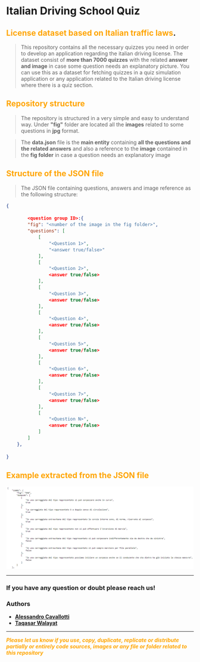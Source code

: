 # Italian Driving School Quiz
## <span style="color:orange">License dataset based on Italian traffic laws</span>.
> This repository contains all the necessary quizzes you need in order to develop an application regarding the italian driving license. The dataset consist of __more than 7000 quizzes__ with the related __answer and image__ in case some question needs an explanatory picture. You can use this as a dataset for fetching quizzes in a quiz simulation application or any application related to the Italian driving license where there is a quiz section.

## <span style="color:orange">Repository structure</span>
> The repository is structured in a very simple and easy to understand way. Under __"fig"__ folder are located all the __images__ related to some questions in __jpg__ format.

> The __data.json__ file is the __main entity__ containing __all the questions and the related answers__ and also a reference to the __image__ contained in the __fig folder__ in case a question needs an explanatory image

## <span style="color:orange">Structure of the JSON file</span>
> The JSON file containing questions, answers and image reference as the following structure:

```json
{

        <question group ID>:{
        "fig": "<number of the image in the fig folder>",
        "questions": [
            [
                "<Question 1>",
                "<answer true/false>"
            ],
            [
                "<Question 2>",
                <answer true/false>
            ],
            [
                "<Question 3>",
                <answer true/false>
            ],
            [
                "<Question 4>",
                <answer true/false>
            ],
            [
                "<Question 5>",
                <answer true/false>
            ],
            [
                "<Question 6>",
                <answer true/false>
            ],
            [
                "<Question 7>",
                <answer true/false>
            ],
            [
                "<Question N>",
                <answer true/false>
            ]
        ]
    },
    
}
```
## <span style="color:orange">Example extracted from the JSON file</span>

![](screenshot/json_preview.png)

---
### __If you have any question or doubt please reach us!__
### __Authors__

* [__Alessandro Cavallotti__](https://www.instagram.com/scavalleroo/)
* [__Taqasar Walayat__](https://www.instagram.com/taqasar/)

---

<span style="color:orange">__*Please let us know if you use, copy, duplicate, replicate or distribute partially or entirely code sources, images or any file or folder related to this repository*__</span>
